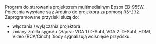 Program do sterowania projektorem multimedialnym Epson EB-955W.
Polecenia wysyłane są z Arduino do projektora za pomocą RS-232.
Zaprogramowane przyciski służą do:
- włączania / wyłączania projektora
- zmiany źródła sygnału (złącza: VGA 1 (D-Sub), VGA 2 (D-Sub), HDMI, Video (RCA/Cinch)
Diody sygnalizują wciśnięcie przycisku.
